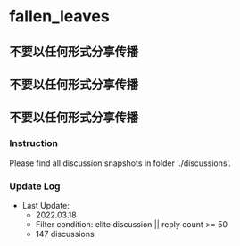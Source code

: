 # fallen_leaves

## 不要以任何形式分享传播

## 不要以任何形式分享传播

## 不要以任何形式分享传播

### Instruction

Please find all discussion snapshots in folder './discussions'.

### Update Log

- Last Update:
  - 2022.03.18
  - Filter condition: elite discussion || reply count >= 50
  - 147 discussions
